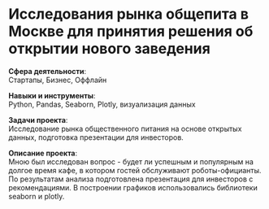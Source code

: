 # Исследования рынка общепита в Москве для принятия решения об открытии нового заведения

**Сфера деятельности**:   
Стартапы, Бизнес, Оффлайн
 
**Навыки и инструменты**:   
Python, Pandas, Seaborn, Plotly, визуализация данных

**Задачи проекта**:   
Исследование рынка общественного питания на основе открытых данных, подготовка презентации для инвесторов.

**Описание проекта**:   
Мною был исследован вопрос - будет ли успешным и популярным на долгое время кафе, в котором гостей обслуживают роботы-официанты. По результатам анализа подготовлена
презентация для инвесторов с рекомендациями. В построении графиков использовались библиотеки seaborn и plotly. 
